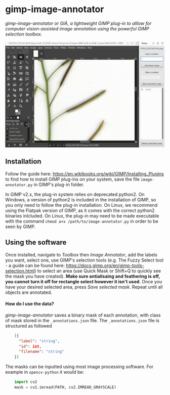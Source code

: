 # gimp-image-annotator
*gimp-image-annotator or GIÀ, a lightweight GIMP plug-in to alllow for computer vision-assisted image annotation using the powerful GIMP selection toolbox.*

<p align="center">
  <img src="https://github.com/kieranatkins/gimp-image-annotator/blob/main/anim.gif" />
</p>


<h2>Installation</h2>

Follow the guide here: https://en.wikibooks.org/wiki/GIMP/Installing_Plugins to find how to install GIMP plug-ins on your system, save the file `image-annotator.py` in GIMP's plug-in folder. 

In GIMP v2.x, the plug-in system relies on deprecated python2. On Windows, a version of python2 is included in the installation of GIMP, so you only need to follow the plug-in installation. On Linux, we recommend using the Flatpak version of GIMP, as it comes with the correct python2 binaries inlcluded. On Linux, the plug-in may need to be made executable with the command `chmod a+x /path/to/image-annotator.py` in order to be seen by GIMP.

<h2>Using the software</h2>

Once installed, navigate to *Toolbox* then *Image Annotator*, add the labels you want, select one, use GIMP's selection tools (e.g. The Fuzzy Select tool - a guide can be found here: https://docs.gimp.org/en/gimp-tools-selection.html) to select an area (use Quick Mask or Shift+Q to quickly see the mask you have created). **Make sure antialisaing and feathering is off, you cannot turn it off for rectangle select however it isn't used**. Once you have your desired selected area, press *Save selected mask*. Repeat until all objects are annotated.

<h4>How do I use the data?</h4>

*gimp-image-annotator* saves a binary mask of each annotation, with class of mask stored in the `_annotations.json` file. The `_annotations.json` file is structured as followed


````    JSON
    [{
      "label": "string",
      "id": int,
      "filename": "string"
    }]
````

The masks can be inputted using most image processing software. For example in `opencv-python` it would be:


````    Python
    import cv2
    mask = cv2.imread(PATH, cv2.IMREAD_GRAYSCALE)
````
